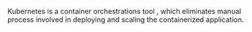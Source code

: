 Kubernetes is a container orchestrations tool , which eliminates manual process involved in deploying and scaling the containerized application.